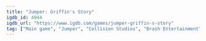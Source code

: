 ```yaml
---
title: "Jumper: Griffin's Story"
igdb_id: 4944
igdb_url: "https://www.igdb.com/games/jumper-griffin-s-story"
tag: ["Main game", "Jumper", "Collision Studios", "Brash Entertainment", "Redtribe", "Platform", "Hack and slash/Beat 'em up", "Single player", "Third person", "Action", "Science fiction"]
---
```

